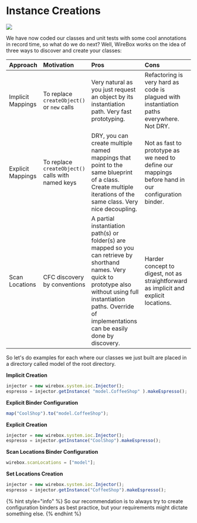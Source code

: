# Instance Creations

![](../../.gitbook/assets/instance_mappings.jpg)

We have now coded our classes and unit tests with some cool annotations in record time, so what do we do next? Well, WireBox works on the idea of three ways to discover and create your classes:

| Approach | Motivation | Pros | Cons |
| :--- | :--- | :--- | :--- |
| Implicit Mappings | To replace `createObject()` or `new` calls | Very natural as you just request an object by its instantiation path. Very fast prototyping. | Refactoring is very hard as code is plagued with instantiation paths everywhere. Not DRY. |
| Explicit Mappings | To replace `createObject()` calls with named keys | DRY, you can create multiple named mappings that point to the same blueprint of a class. Create multiple iterations of the same class. Very nice decoupling. | Not as fast to prototype as we need to define our mappings before hand in our configuration binder. |
| Scan Locations | CFC discovery by conventions | A partial instantiation path\(s\) or folder\(s\) are mapped so you can retrieve by shorthand names. Very quick to prototype also without using full instantiation paths. Override of implementations can be easily done by discovery. | Harder concept to digest, not as straightforward as implicit and explicit locations. |

So let's do examples for each where our classes we just built are placed in a directory called model of the root directory.

**Implicit Creation**

```javascript
injector = new wirebox.system.ioc.Injector();
espresso = injector.getInstance( "model.CoffeeShop" ).makeEspresso();
```

**Explicit Binder Configuration**

```javascript
map("CoolShop").to("model.CoffeeShop");
```

**Explicit Creation**

```javascript
injector = new wirebox.system.ioc.Injector();
espresso = injector.getInstance("CoolShop").makeEspresso();
```

**Scan Locations Binder Configuration**

```javascript
wirebox.scanLocations = ["model"];
```

**Set Locations Creation**

```javascript
injector = new wirebox.system.ioc.Injector();
espresso = injector.getInstance("CoffeeShop").makeEspresso();
```

{% hint style="info" %}
So our recommendation is to always try to create configuration binders as best practice, but your requirements might dictate something else.
{% endhint %}

